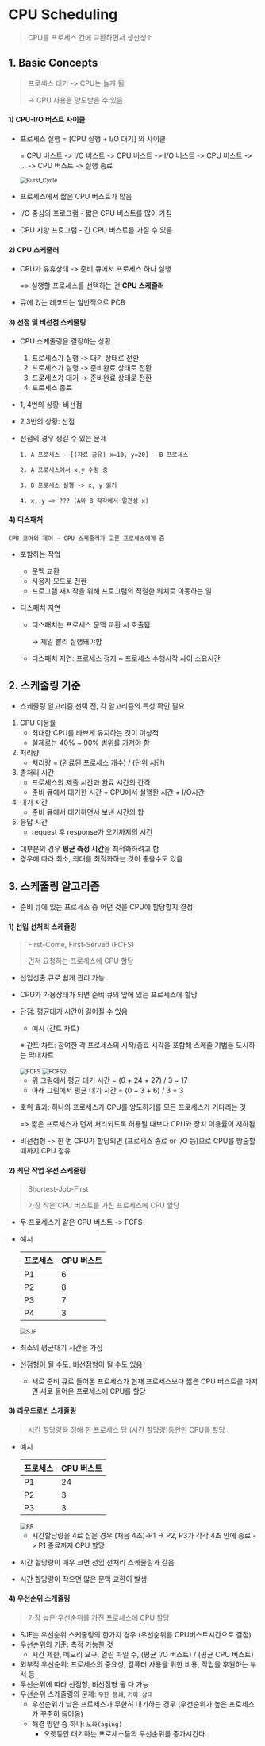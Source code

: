 ﻿

# CPU Scheduling

> CPU를 프로세스 간에 교환하면서 생산성↑



## 1. Basic Concepts

> 프로세스 대기 -> CPU는 놀게 됨
>
> -> CPU 사용을 양도받을 수 있음

#### 1) CPU-I/O 버스트 사이클

- 프로세스 실행 = [CPU 실행 + I/O 대기] 의 사이클

  = CPU 버스트 -> I/O 버스트 -> CPU 버스트 -> I/O 버스트 -> CPU 버스트 -> ... -> CPU 버스트 -> 실행 종료

  <img src="./Image/BurstCycle.jpg" alt="Burst_Cycle" style="zoom:80%;" />

- 프로세스에서 짧은 CPU 버스트가 많음

- I/O 중심의 프로그램 - 짧은 CPU 버스트를 많이 가짐

- CPU 지향 프로그램 - 긴 CPU 버스트를 가질 수 있음

#### 2) CPU 스케줄러

- CPU가 유휴상태 -> 준비 큐에서 프로세스 하나 실행

  => 실행할 프로세스를 선택하는 건 **CPU 스케줄러**

- 큐에 있는 레코드는 일반적으로 PCB

#### 3) 선점 및 비선점 스케줄링

- CPU 스케줄링을 결정하는 상황
  1. 프로세스가 실행 -> 대기 상태로 전환
  2. 프로세스가 실행 -> 준비완료 상태로 전환
  3. 프로세스가 대기 -> 준비완료 상태로 전환
  4. 프로세스 종료
- 1, 4번의 상황: 비선점
- 2,3번의 상황: 선점

- 선점의 경우 생길 수 있는 문제

  ```
  1. A 프로세스 - [(자료 공유) x=10, y=20] - B 프로세스
  
  2. A 프로세스에서 x,y 수정 중
  
  3. B 프로세스 실행 -> x, y 읽기
  
  4. x, y => ??? (A와 B 각각에서 일관성 x)
  ```



#### 4) 디스패처

`CPU 코어의 제어 → CPU 스케줄러가 고른 프로세스에게 줌`

- 포함하는 작업

  - 문맥 교환
  - 사용자 모드로 전환
  - 프로그램 재시작을 위해 프로그램의 적절한 위치로 이동하는 일

- 디스패치 지연

  - 디스패치는 프로세스 문맥 교환 시 호출됨

    → 제일 빨리 실행돼야함

  - 디스패치 지연: 프로세스 정지 ~ 프로세스 수행시작 사이 소요시간



## 2. 스케줄링 기준

- 스케줄링 알고리즘 선택 전, 각 알고리즘의 특성 확인 필요

1. CPU 이용률
   - 최대한 CPU를 바쁘게 유지하는 것이 이상적
   - 실제로는 40% ~ 90% 범위를 가져야 함
2. 처리량
   - 처리량 = (완료된 프로세스 개수) / (단위 시간)
3. 총처리 시간
   - 프로세스의 제출 시간과 완료 시간의 간격
   - 준비 큐에서 대기한 시간 + CPU에서 실행한 시간 + I/O시간
4. 대기 시간
   - 준비 큐에서 대기하면서 보낸 시간의 합
5. 응답 시간
   - request 후 response가 오기까지의 시간

- 대부분의 경우 **평균 측정 시간**을 최적화하려고 함
- 경우에 따라 최소, 최대를 최적화하는 것이 좋을수도 있음



## 3. 스케줄링 알고리즘

- 준비 큐에 있는 프로세스 중 어떤 것을 CPU에 할당할지 결정

#### 1) 선입 선처리 스케줄링

> First-Come, First-Served (FCFS)
>
> 먼저 요청하는 프로세스에 CPU 할당

- 선입선출 큐로 쉽게 관리 가능

- CPU가 가용상태가 되면 준비 큐의 앞에 있는 프로세스에 할당

- 단점: 평균대기 시간이 길어질 수 있음

  - 예시 (간트 차트)

  ※ 간트 차트: 참여한 각 프로세스의 시작/종료 시각을 포함해 스케줄 기법을 도시하는 막대차트

  <img src="./Image/FCFS_Chart.jpg" alt="FCFS" style="zoom:80%;" />

  <img src="./Image/FCFS_Chart2.jpg" alt="FCFS2" style="zoom:80%;" />

  - 위 그림에서 평균 대기 시간 = (0 + 24 + 27) / 3 = 17
  - 아래 그림에서 평균 대기 시간 = (0 + 3 + 6) / 3 = 3

  

- 호위 효과: 하나의 프로세스가 CPU를 양도하기를 모든 프로세스가 기다리는 것

  => 짧은 프로세스가 먼저 처리되도록 허용될 때보다 CPU와 장치 이용률이 저하됨

- 비선점형 -> 한 번 CPU가 할당되면 (프로세스 종료 or I/O 등)으로 CPU를 방출할 때까지 CPU 점유



#### 2) 최단 작업 우선 스케줄링

> Shortest-Job-First
>
> 가장 작은 CPU 버스트를 가진 프로세스에 CPU 할당

- 두 프로세스가 같은 CPU 버스트 -> FCFS

- 예시

  | 프로세스 | CPU 버스트 |
  | -------- | ---------- |
  | P1       | 6          |
  | P2       | 8          |
  | P3       | 7          |
  | P4       | 3          |

  

  <img src="./Image/SJF_Chart.jpg" alt="SJF" style="zoom:80%;" />

- 최소의 평균대기 시간을 가짐
- 선점형이 될 수도, 비선점형이 될 수도 있음
  - 새로 준비 큐로 들어온 프로세스가 현재 프로세스보다 짧은 CPU  버스트를 가지면 새로 들어온 프로세스에 CPU를 할당



#### 3) 라운드로빈 스케줄링

> 시간 할당량을 정해 한 프로세스 당 (시간 할당량)동안만 CPU를 할당

- 예시

  | 프로세스 | CPU 버스트 |
  | -------- | ---------- |
  | P1       | 24         |
  | P2       | 3          |
  | P3       | 3          |

  <img src="./Image/RoundRobinChart.jpg" alt="RR" style="zoom:80%;" />

  - 시간할당량을 4로 잡은 경우 (처음 4초)-P1 -> P2, P3가 각각 4초 안에 종료 -> P1 종료까지 CPU 할당

- 시간 할당량이 매우 크면 선입 선처리 스케줄링과 같음

- 시간 할당량이 작으면 많은 문맥 교환이 발생



#### 4) 우선순위 스케줄링

> 가장 높은 우선순위를 가진 프로세스에 CPU 할당

- SJF는 우선순위 스케줄링의 한가지 경우 (우선순위를 CPU버스트시간으로 결정)
- 우선순위의 기준: 측정 가능한 것
  - 시간 제한, 메모리 요구, 열린 파일 수, (평균 I/O 버스트) / (평균 CPU 버스트)
- 외부적 우선순위: 프로세스의 중요성, 컴퓨터 사용을 위한 비용, 작업을 후원하는 부서 등
- 우선순위에 따라 선점형, 비선점형 둘 다 가능
- 우선순위 스케줄링의 문제: `무한 봉쇄`, `기아 상태`
  - 우선순위가 낮은 프로세스가 무한히 대기하는 경우 (우선순위가 높은 프로세스가 꾸준히 들어옴)
  - 해결 방안 중 하나: `노화(aging)`
    - 오랫동안 대기하는 프로세스들의 우선순위를 증가시킨다.





